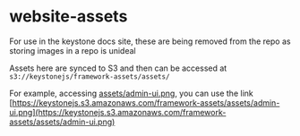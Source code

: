 # website-assets

For use in the keystone docs site, these are being removed from the repo as storing images in a repo is unideal

Assets here are synced to S3 and then can be accessed at `s3://keystonejs/framework-assets/assets/`

For example, accessing [assets/admin-ui.png](./assets/admin-ui.png), you can use the link [https://keystonejs.s3.amazonaws.com/framework-assets/assets/admin-ui.png](https://keystonejs.s3.amazonaws.com/framework-assets/assets/admin-ui.png)
